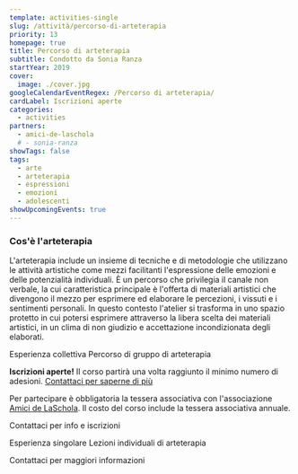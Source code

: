 ```yaml
---
template: activities-single
slug: /attività/percorso-di-arteterapia
priority: 13
homepage: true
title: Percorso di arteterapia
subtitle: Condotto da Sonia Ranza
startYear: 2019
cover:
  image: ./cover.jpg
googleCalendarEventRegex: /Percorso di arteterapia/
cardLabel: Iscrizioni aperte
categories:
  - activities
partners:
  - amici-de-laschola
  # - sonia-ranza
showTags: false
tags:
  - arte
  - arteterapia
  - espressioni
  - emozioni
  - adolescenti
showUpcomingEvents: true
---
```


### Cos'è l'arteterapia

<Col initial columned top={2}>

L'arteterapia include un insieme di tecniche e di metodologie che utilizzano le attività artistiche come mezzi facilitanti l'espressione delle emozioni e delle potenzialità individuali. È un percorso che privilegia il canale non verbale, la cui caratteristica principale è l'offerta di materiali artistici che divengono il mezzo per esprimere ed elaborare le percezioni, i vissuti e i sentimenti personali.
In questo contesto l'atelier si trasforma in uno spazio protetto in cui potersi esprimere attraverso la libera scelta dei materiali artistici, in un clima di non giudizio e accettazione incondizionata degli elaborati.

</Col>

<SectionTitle>Esperienza collettiva</SectionTitle>
<SectionSubtitle>Percorso di gruppo di arteterapia</SectionSubtitle>

<Row top={6} bottom={3} alignItems="center">
<Col md={6}>
<EntryInfo variant="upcoming" value="lunedì dalle 14:45 alle 16:15"/>
<EntryInfo variant="duration" value="1h 30m"/>
<EntryInfo variant="target" value="ragazzi e ragazze"/>
<EntryInfo variant="price" value="300 € per 10 incontri"/>
<EntryInfo variant="teacher" value="Sonia Ranza"/>
<EntryInfo variant="participants" value="minimo 4, massimo 6"/>
</Col>
<Col md={6}>
<Alert bottom={3} color="lilla">

**Iscrizioni aperte!** Il corso partirà una volta raggiunto il minimo numero di adesioni. [Contattaci  per saperne di più](#contattaci)

</Alert>
<Footnote>

Per partecipare è obbligatoria la tessera associativa con l'associazione [Amici de LaSchola](/partners/amici-de-laschola/). Il costo del corso include la tessera associativa annuale.

</Footnote>
</Col>
</Row>

<ButtonLink anchor="contattaci">Contattaci per info e iscrizioni</ButtonLink>

<SectionTitle>Esperienza singolare</SectionTitle>
<SectionSubtitle>Lezioni individuali di arteterapia</SectionSubtitle>

<EntryInfo variant="frequency" label="Su appuntamento" value="dal lunedì al venerdì mattina"/>
<EntryInfo variant="duration" value="1h 30m"/>
<EntryInfo variant="price" value="35 € a incontro"/>
<EntryInfo variant="teacher" label="Con" value="Sonia Ranza"/>

<ButtonLink anchor="contattaci">Contattaci per maggiori informazioni</ButtonLink>

<ContactForm id="contattaci" emailable="info@laschola.it?subject=Percorsi di arteterapia" phoneable subtitle="Contattaci" title="per iscrizioni o per richiedere maggiori informazioni" message="Ciao, vi scrivo riguardo al Percorso di arteterapia / Lezioni individuali di arteterapia."></ContactForm>
